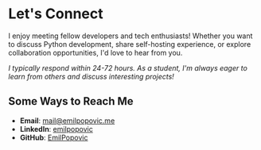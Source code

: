 # Let's Connect

I enjoy meeting fellow developers and tech enthusiasts! Whether you want to discuss Python development, share self-hosting experience, or explore collaboration opportunities, I'd love to hear from you.

*I typically respond within 24-72 hours. As a student, I'm always eager to learn from others and discuss interesting projects!*

## Some Ways to Reach Me

- **Email**: [mail@emilpopovic.me](mailto:mail@emilpopovic.me)
- **LinkedIn**: [emilpopovic](https://www.linkedin.com/in/emilpopovic/)
- **GitHub**: [EmilPopovic](https://github.com/EmilPopovic)
